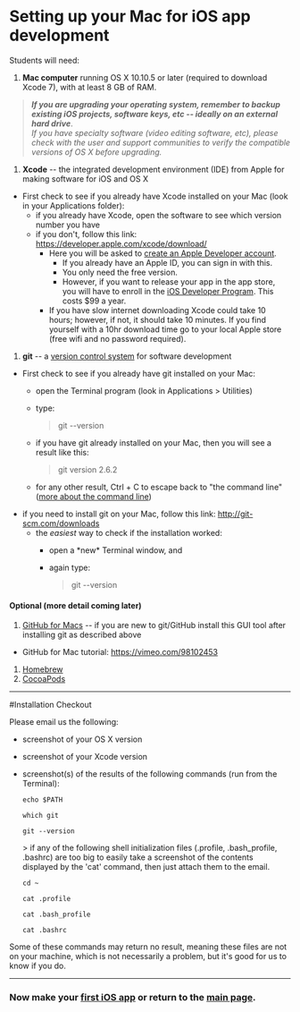 # Setting up your Mac for iOS app development
Students will need:

1. **Mac computer** running OS X 10.10.5 or later (required to download Xcode 7), with at least 8 GB of RAM.

  > **_If you are upgrading your operating system, remember to backup existing iOS projects, software keys, etc -- ideally on an external hard drive_**.  
  > _If you have specialty software (video editing software, etc), please check with the user and support communities to verify the compatible versions of OS X *before* upgrading._

1. **Xcode** -- the integrated development environment (IDE) from Apple for making software for iOS and OS X
  - First check to see if you already have Xcode installed on your Mac (look in your Applications folder):
    - if you already have Xcode, open the software to see which version number you have
    - if you don't, follow this link: https://developer.apple.com/xcode/download/
      - Here you will be asked to [create an Apple Developer account](https://developer.apple.com/register/index.action).
        + If you already have an Apple ID, you can sign in with this.
        + You only need the free version. 
        + However, if you want to release your app in the app store, you will have to enroll in the [iOS Developer Program](https://developer.apple.com/programs/start/standard/).  This costs $99 a year.
      - If you have slow internet downloading Xcode could take 10 hours; however, if not, it should take 10 minutes. If you find yourself with a 10hr download time go to your local Apple store (free wifi and no password required).

1. **git** -- a [version control system](https://en.wikipedia.org/wiki/Version_control) for software development
  - First check to see if you already have git installed on your Mac:
    - open the Terminal program (look in Applications > Utilities)
    - type:
    
      > git --version
    
    - if you have git already installed on your Mac, then you will see a result like this:
    
      > git version 2.6.2
    
    - for any other result, Ctrl + C to escape back to "the command line" ([more about the command line](./command-line.md))
  - if you need to install git on your Mac, follow this link: http://git-scm.com/downloads
    - the *easiest* way to check if the installation worked:
      - open a \*new* Terminal window, and
      - again type:
      
        > git --version

#### Optional (more detail coming later)
1. [GitHub for Macs](https://mac.github.com/) -- if you are new to git/GitHub install this GUI tool after installing git as described above
  - GitHub for Mac tutorial:  https://vimeo.com/98102453
1. [Homebrew](http://brew.sh/)
1. [CocoaPods](http://cocoapods.org)


---
#Installation Checkout

Please email us the following:
- screenshot of your OS X version
- screenshot of your Xcode version
- screenshot(s) of the results of the following commands (run from the Terminal):

    ```
    echo $PATH
    ```
    ```
    which git
    ```
    ```
    git --version
    ```

    \> if any of the following shell initialization files (.profile, .bash_profile, .bashrc) are too big to easily take a screenshot of the contents displayed by the 'cat' command, then just attach them to the email.

    ```
    cd ~
    ```
    ```
    cat .profile
    ```
    ```
    cat .bash_profile
    ```
    ```
    cat .bashrc
    ```

Some of these commands may return no result, meaning these files are not on your machine, which is not necessarily a problem, but it's good for us to know if you do.

---
### Now make your [first iOS app](first.md) or return to the [main page](README.md).
